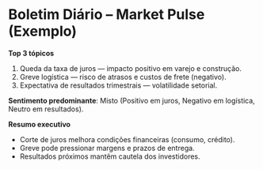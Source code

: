 ﻿# Boletim Diário – Market Pulse (Exemplo)

**Top 3 tópicos**
1) Queda da taxa de juros — impacto positivo em varejo e construção.
2) Greve logística — risco de atrasos e custos de frete (negativo).
3) Expectativa de resultados trimestrais — volatilidade setorial.

**Sentimento predominante**: Misto (Positivo em juros, Negativo em logística, Neutro em resultados).

**Resumo executivo**
- Corte de juros melhora condições financeiras (consumo, crédito).
- Greve pode pressionar margens e prazos de entrega.
- Resultados próximos mantêm cautela dos investidores.
